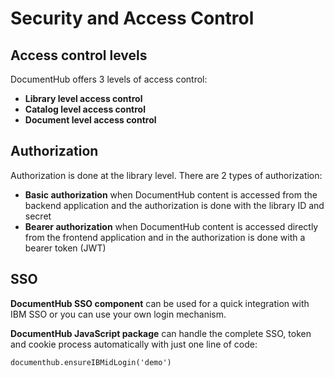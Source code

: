 # Security and Access Control

## Access control levels

DocumentHub offers 3 levels of access control:
- **Library level access control**
- **Catalog level access control**
- **Document level access control**


## Authorization

Authorization is done at the library level. There are 2 types of authorization:
- **Basic authorization** when DocumentHub content is accessed from the backend application and the authorization is done with the library ID and secret
- **Bearer authorization** when DocumentHub content is accessed directly from the frontend application and in the authorization is done with a bearer token (JWT)


## SSO

**DocumentHub SSO component** can be used for a quick integration with IBM SSO or you can use your own login mechanism.

**DocumentHub JavaScript package** can handle the complete SSO, token and cookie process automatically with just one line of code: 

```
documenthub.ensureIBMidLogin('demo')
```

